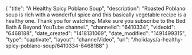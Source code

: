{
    "title": "A Healthy Spicy Poblano Soup",
    "description": "Roasted Poblano soup is rich with a wonderful spice and this basically vegetable recipe is a healthy one. Thank you for watching. Make sure you subscribe to the Bed Bath & Beyond YouTube channel.",
    "channelid": "6410334",
    "videoid": "6468188",
    "date_created": "1418131069",
    "date_modified": "1491499315",
    "type": "captivate",
    "layout": "channelVideo",
    "url": "\/holidays\/a-healthy-spicy-poblano-soup\/6410334-6468188"
}